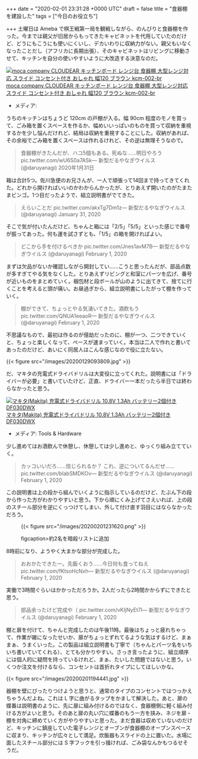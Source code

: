 
+++
date = "2020-02-01 23:31:28 +0000 UTC"
draft = false
title = "食器棚を建設した"
tags = ["今日のお役立ち"]

+++
土曜日は Ameba で棋王戦第一局を観戦しながら、のんびりと食器棚を作った。今までは親父が旧居からもってきたキャビネットを代用していたのだけど、どうにもこうにも使いにくいし、デカいわりに収納力がない。親父もいなくなったことだし（アフリカに長期出張）、そのキャビネットはリビングに移動させて、キッチンを自分の使いやすいように大改造する決意なのだ。<div class="hatena-asin-detail"><a href="https://www.amazon.co.jp/exec/obidos/ASIN/B07N3SBK9G/bestylesnet-22/"><img src="https://images-fe.ssl-images-amazon.com/images/I/41nF81WLi0L._SL160_.jpg" class="hatena-asin-detail-image" alt="moca company CLOUDEAR キッチンボード レンジ台 食器棚 大型レンジ対応 スライド コンセント付き おしゃれ 幅120 ブラウン kcm-002-br" title="moca company CLOUDEAR キッチンボード レンジ台 食器棚 大型レンジ対応 スライド コンセント付き おしゃれ 幅120 ブラウン kcm-002-br"/></a><div class="hatena-asin-detail-info"><a href="https://www.amazon.co.jp/exec/obidos/ASIN/B07N3SBK9G/bestylesnet-22/">moca company CLOUDEAR キッチンボード レンジ台 食器棚 大型レンジ対応 スライド コンセント付き おしゃれ 幅120 ブラウン kcm-002-br</a><ul><li><span class="hatena-asin-detail-label">メディア:</span></li></ul></div><div class="hatena-asin-detail-foot"></div></div>うちのキッチンはちょうど 120cm の戸棚が入る。幅 90cm 程度のモノを買って、ごみ箱を置くスペースを作るか、幅めいいっぱいのものを買って収納を重視するかを少し悩んだけれど、結局は収納を重視することにした。収納があれば、その余裕でごみ箱を置くスペースは作れるけれど、その逆は無理そうなので。

>食器棚がきたんだが、ハコ5個もある。死ぬな……明日やろう pic.twitter.com/wU6S0a7ASk— 新型だるやなぎウイルス (@daruyanagi) 2020年1月31日<script async="" src="https://platform.twitter.com/widgets.js" charset="utf-8"></script>

箱は合計5つ。佐川急便のお兄さんが、一人で頑張って14回まで持ってきてくれた。どれから開ければいいのかわからんかったが、とりあえず開いたのがたまたまビンゴ。1つ目だったようで、組立説明書がでてきた。

>えらいことだ pic.twitter.com/akxTg7Dm1z— 新型だるやなぎウイルス (@daruyanagi) January 31, 2020 <script async="" src="https://platform.twitter.com/widgets.js" charset="utf-8"></script>

 そこで気が付いたんだけど、ちゃんと箱には「2/5」「5/5」といった感じで番号が振ってあった。何も運を試さずとも、「1/5」の箱を開ければよい。

>どこから手を付けるべきか pic.twitter.com/Jnes1avM7B— 新型だるやなぎウイルス (@daruyanagi) February 1, 2020 <script async="" src="https://platform.twitter.com/widgets.js" charset="utf-8"></script>

 まずは欠品がないか確認しながら開封してい……こうと思ったんだが、部品点数が多すぎてやる気をなくした。とりあえずリビングと和室にパーツを広げ、番号が近いものをまとめていく。梱包材と段ボールが山のように出てきて、捨てに行くことを考えると頭が痛い。お昼過ぎから、組立説明書にしたがって棚を作っていく。

>棚ができて、ちょっとやる気湧いてきた。酒飲もう pic.twitter.com/QNUA1eeaoR— 新型だるやなぎウイルス (@daruyanagi) February 1, 2020 <script async="" src="https://platform.twitter.com/widgets.js" charset="utf-8"></script>

 不思議なもので、最初は作るのが億劫だったのに、棚が一つ、二つできていくと、ちょっと楽しくなって、ペースが速まっていく。本当は二人で作れと書いてあったのだけど、あいにく同居人はこんな感じなので役に立たない。

{{< figure src="/images/20200129093809.jpg"  >}}

だ、マキタの充電式ドライバドリルは大変役に立ってくれた。説明書には「ドライバーが必要」と書いていたけど、正直、ドライバー一本だったら半日では終わらなかったと思う。<div class="hatena-asin-detail"><a href="https://www.amazon.co.jp/exec/obidos/ASIN/B002DTKPEM/bestylesnet-22/"><img src="https://images-fe.ssl-images-amazon.com/images/I/51VO1xj0ViL._SL160_.jpg" class="hatena-asin-detail-image" alt="マキタ(Makita)  充電式ドライバドリル 10.8V 1.3Ah バッテリー2個付き DF030DWX" title="マキタ(Makita)  充電式ドライバドリル 10.8V 1.3Ah バッテリー2個付き DF030DWX"/></a><div class="hatena-asin-detail-info"><a href="https://www.amazon.co.jp/exec/obidos/ASIN/B002DTKPEM/bestylesnet-22/">マキタ(Makita)  充電式ドライバドリル 10.8V 1.3Ah バッテリー2個付き DF030DWX</a><ul><li><span class="hatena-asin-detail-label">メディア:</span> Tools &amp; Hardware</li></ul></div><div class="hatena-asin-detail-foot"></div></div>少し進めてはお酒飲んで休憩し、休憩しては少し進めと、ゆっくり組み立てていく。

>カッコいいだろ……信じられるか？ これ、逆についてるんだぜ…… pic.twitter.com/blabSMDKOv— 新型だるやなぎウイルス (@daruyanagi) February 1, 2020 <script async="" src="https://platform.twitter.com/widgets.js" charset="utf-8"></script>

 この説明書は上の段から組んでいくように指示しているのだけど、たぶん下の段から作った方がわかりやすいと思う。下から順にくみ上げてさえいれば、上の段のスチール部分を逆にくっつけてしまい、外して付け直す羽目にはならなかっただろう。<figure class="figure-image figure-image-fotolife" title="約2名を暗殺リストに追加">

{{< figure src="/images/20200201231620.png"  >}}

figcaption>約2名を暗殺リストに追加</figcaption></figure>8時前になり、ようやく大まかな部分が完成した。

>おおかたできたー。先飯くおう……今日何も食ってねえ pic.twitter.com/fKtsoHcNxh— 新型だるやなぎウイルス (@daruyanagi) February 1, 2020 <script async="" src="https://platform.twitter.com/widgets.js" charset="utf-8"></script>

 実働で3時間ぐらいはかかっただろうか。2人だったら2時間かからずにできたと思う。

>部品余ったけど完成や（ pic.twitter.com/vKIjNyEt7l— 新型だるやなぎウイルス (@daruyanagi) February 1, 2020 <script async="" src="https://platform.twitter.com/widgets.js" charset="utf-8"></script>

 棚と扉を付けて、ちゃんと完成したのは午後11時。最後はちょっと疲れちゃって、作業が雑になったせいか、扉がちょっとずれてるような気はするけど、まぁまぁ、うまくいった。この製品は組立説明書も丁寧で（ちゃんとパーツ名をいちいち書いていてくれる）、とても分かりやすい。さっき言ったように、組立順序には個人的に疑問を持っているけれど、まぁ、たいした問題ではないと思う。いくつか注文を付けるなら、コンセントは首折れタイプにしてほしいかな。

{{< figure src="/images/20200201194441.jpg"  >}}

器棚を壁にぴったりつけようと思うと、通常のタイプのコンセントではつっかえちゃうんだよね。これは L 字に曲がるタップをかまして解決した。あと、扉の蝶番は説明書のように、先に扉に組み付けるのではなく、食器棚側に軽く組み付ける方がよいと思う。そのあと扉の丸い穴に蝶番のもう一方を挟み、ネジを扉・棚を対角に締めていく方がやりやすいと思った。まだ食器は収めていないのだけど、キッチンに鎮座していた電子レンジとオーブンが食器棚のオープンスペースに収まり、キッチンが広々として満足。炊飯器もスライドの上に置いた。水場に面したスチール部分には S 字フックを引っ掻ければ、ごみ袋なんかもつるせそうだ。


